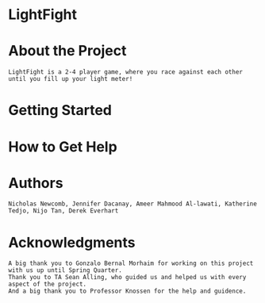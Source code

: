 # LightFight 


# About the Project
	LightFight is a 2-4 player game, where you race against each other until you fill up your light meter!
# Getting Started
# How to Get Help
# Authors
	Nicholas Newcomb, Jennifer Dacanay, Ameer Mahmood Al-lawati, Katherine Tedjo, Nijo Tan, Derek Everhart
# Acknowledgments
	A big thank you to Gonzalo Bernal Morhaim for working on this project with us up until Spring Quarter. 
	Thank you to TA Sean Alling, who guided us and helped us with every aspect of the project. 
	And a big thank you to Professor Knossen for the help and guidence.